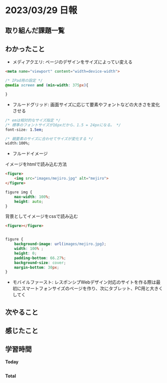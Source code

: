 # 2023/03/29 日報

## 取り組んだ課題一覧

## わかったこと
- メディアクエリ: ページのデザインをサイズによってい変える
```html
<meta name="viewport" content="width=device-width">
```
```css
/* IPad用の設定 */
@media screen and (min-width: 375px){

}
```

- フルードグリッド: 画面サイズに応じて要素やフォントなどの大きさを変化させる
```css
/* emは相対的なサイズ指定 */
/* 標準のフォントサイズが16pxだから、1.5 = 24pxになる。 */
font-size: 1.5em;

/* 親要素のサイズに合わせてサイズが変化する */
width:100%; 

```
- フルードイメージ

イメージをhtmlで読み込む方法
```html
<figure>
    <img src="images/mejiro.jpg" alt="mejiro">
</figure>
```
```css
figure img {
    max-width: 100%;
    height: auto;
}

```

背景としてイメージをcssで読み込む
```html
<figure></figure>
```

```css

figure {
    background-image: url(images/mejiro.jpg);
    width: 100% ;
    height: 0;
    padding-bottom: 66.27%;
    background-size: cover;
    margin-bottom: 30px;
}
```


- モバイルファースト: レスポンシブWebデザイン対応のサイトを作る際は最初にスマートフォンサイズのページを作り、次にタブレット、PC用と大きくしてく
## 次やること

## 感じたこと

## 学習時間
**Today**
```

```
**Total**
```

```
